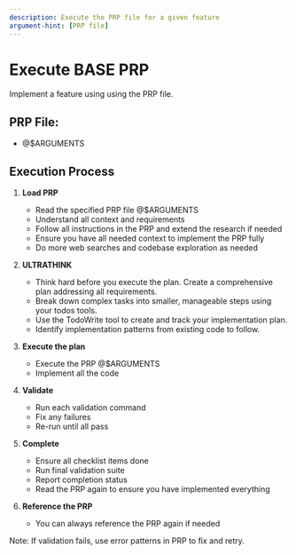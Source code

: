 ```yaml
---
description: Execute the PRP file for a given feature
argument-hint: [PRP file]
---
```


# Execute BASE PRP

Implement a feature using using the PRP file.

## PRP File:

- @$ARGUMENTS

## Execution Process

1. **Load PRP**

   - Read the specified PRP file @$ARGUMENTS
   - Understand all context and requirements
   - Follow all instructions in the PRP and extend the research if needed
   - Ensure you have all needed context to implement the PRP fully
   - Do more web searches and codebase exploration as needed

2. **ULTRATHINK**

   - Think hard before you execute the plan. Create a comprehensive plan addressing all requirements.
   - Break down complex tasks into smaller, manageable steps using your todos tools.
   - Use the TodoWrite tool to create and track your implementation plan.
   - Identify implementation patterns from existing code to follow.

3. **Execute the plan**

   - Execute the PRP @$ARGUMENTS
   - Implement all the code

4. **Validate**

   - Run each validation command
   - Fix any failures
   - Re-run until all pass

5. **Complete**

   - Ensure all checklist items done
   - Run final validation suite
   - Report completion status
   - Read the PRP again to ensure you have implemented everything

6. **Reference the PRP**
   - You can always reference the PRP again if needed

Note: If validation fails, use error patterns in PRP to fix and retry.
